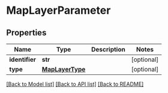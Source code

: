 # MapLayerParameter

## Properties
Name | Type | Description | Notes
------------ | ------------- | ------------- | -------------
**identifier** | **str** |  | [optional] 
**type** | [**MapLayerType**](MapLayerType.md) |  | [optional] 

[[Back to Model list]](../README.md#documentation-for-models) [[Back to API list]](../README.md#documentation-for-api-endpoints) [[Back to README]](../README.md)

